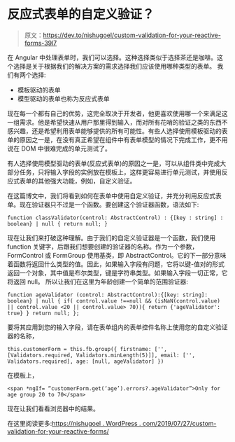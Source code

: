 # 反应式表单的自定义验证？

> 原文：<https://dev.to/nishugoel/custom-validation-for-your-reactive-forms-39l7>

在 Angular 中处理表单时，我们可以选择。这种选择类似于选择茶还是咖啡。这个选择是关于根据我们的解决方案的需求选择我们应该使用哪种类型的表单。
我们有两个选择:

*   模板驱动的表单
*   模型驱动的表单也称为反应式表单

现在每一个都有自己的优势，这完全取决于开发者，他更喜欢使用哪一个来满足这一组需求。他是希望快速从用户那里得到输入，而对所有花哨的验证之类的东西不感兴趣，还是希望利用表单能够提供的所有可能性。有些人选择使用模板驱动的表单的原因之一是，在没有真正希望在组件中有表单模型的情况下完成工作，更不用说在 DOM 中很难完成的单元测试了。

有人选择使用模型驱动的表单(反应式表单)的原因之一是，可以从组件类中完成大部分任务，只将输入字段的实例放在模板上，这样更容易进行单元测试，并使用反应式表单的其他强大功能，例如，自定义验证。

在这篇博文中，我们将看到如何在表单中使用自定义验证，并充分利用反应式表单。现在验证器只不过是一个函数。要创建这个验证器函数，语法如下:

`function classValidator(control: AbstractControl) : {[key : string] : boolean} | null {
return null;
}`

现在让我们来打破这种理解。由于我们的自定义验证器是一个函数，我们使用 function 关键字，后跟我们想要创建的验证器的名称。作为一个参数，FormControl 或 FormGroup 使用基类，即 AbstractControl。它的下一部分意味着函数将返回什么类型的值。因此，如果输入字段有问题，它将以键-值对的形式返回一个对象，其中值是布尔类型，键是字符串类型。如果输入字段一切正常，它将返回 null。
所以让我们在这里为年龄创建一个简单的范围验证器:

`function ageValidator (control: AbstractControl):{[key: string]: boolean} | null {
if( control.value !==null && (isNaN(control.value) || control.value <20 || control.value> 70)){
return {'ageValidator': true}
}
return null;
};`

要将其应用到您的输入字段，请在表单组内的表单控件名称上使用您的自定义验证器的名称，

`this.customerForm = this.fb.group({
firstname: ['', [Validators.required, Validators.minLength(5)]],
email: ['', Validators.required],
age: [null, ageValidator]
})`

在模板上，

`<span *ngIf= “customerForm.get(‘age’).errors?.ageValidator”>Only for age group 20 to 70</span>`

现在让我们看看浏览器中的结果。

在这里阅读更多:[https://nishugoel . WordPress . com/2019/07/27/custom-validation-for-your-reactive-forms/](https://nishugoel.wordpress.com/2019/07/27/custom-validation-for-your-reactive-forms/)